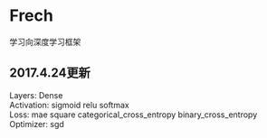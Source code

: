 # Frech
学习向深度学习框架
## 2017.4.24更新
Layers: Dense <br>
Activation: sigmoid relu softmax <br>
Loss: mae square categorical_cross_entropy binary_cross_entropy <br>
Optimizer: sgd <br>
